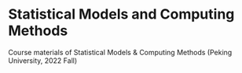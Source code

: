 # Statistical Models and Computing Methods
Course materials of Statistical Models &amp; Computing Methods (Peking University, 2022 Fall)
